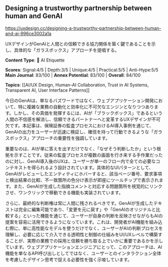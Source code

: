 ## Designing a trustworthy partnership between human and GenAI

https://uxdesign.cc/designing-a-trustworthy-partnership-between-human-and-ai-996ce3002a1a

UXデザインがGenAIと人間との信頼できる協力関係を築く鍵であることを示し、具体的な「ガラスボックス」アプローチを提唱する。

**Content Type**: 🤝 AI Etiquette

**Scores**: Signal:4/5 | Depth:3/5 | Unique:4/5 | Practical:5/5 | Anti-Hype:5/5
**Main Journal**: 83/100 | **Annex Potential**: 83/100 | **Overall**: 84/100

**Topics**: [[AI/UX Design, Human-AI Collaboration, Trust in AI Systems, Transparent AI, User Interface Patterns]]

今日のGenAIは、単なるバズワードではなく、ウェブアプリケーション開発において、特に複雑な業務の自動化と効率化に不可欠なエンジンとなりつつあります。しかし、その真価を発揮するには、AIが「ブラックボックス」であるという人間の不信感を解消し、信頼できるパートナーへと変革するUXデザインが不可欠です。本記事は、保険証券の監査プロセスにおけるAI導入事例を通じて、GenAIの出力をユーザーが迅速に検証し、確信を持って行動できるような「ガラスボックス」アプローチの重要性を強調しています。

重要なのは、AIが単に答えを出すだけでなく、「なぜそう判断したか」という根拠を示すことです。従来の監査プロセスが複数の画面を行き来する手作業だったのに対し、GenAI導入後のUXは、ユーザーが単一のフロー内で全ての必要なコンテキストを得られるよう設計されています。具体的なUIパターンとして、GenAIがレビューしたエンティティにホバーすると、該当ページ番号、要求事項と検出結果の比較、不一致箇所の色分け表示が即座にツールチップで表示されます。また、GenAIが生成した指摘コメントと対応する問題箇所を視覚的にリンクさせ、ワンクリックで移動できる機能も実装されています。

さらに、最終的な判断権は常に人間に残されるべきです。GenAIが生成したテキストは完全に編集可能であり、「変更を元に戻す」や「GenAIのオリジナルと比較する」といった機能を通じて、ユーザーが自身の判断を反映させながらもAIの提案を容易に活用できるようになっています。これは、開発者がAI機能を組み込む際に、単に高性能なモデルを使うだけでなく、ユーザーがAIの判断プロセスを理解し、必要に応じて介入できる透明性と制御の仕組みをUI/UXレベルで構築することが、実際の業務での採用と信頼を勝ち取る上でいかに重要であるかを示しています。ウェブアプリケーションエンジニアにとって、このアプローチは、AI機能を単なるAPI呼び出しとしてではなく、ユーザーとのインタラクション全体を考慮したデザイン思考で捉える必要性を強く示唆しています。